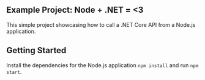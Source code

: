## Example Project: Node + .NET = <3

This simple project showcasing how to call a .NET Core API from a Node.js
application.

## Getting Started

Install the dependencies for the Node.js application `npm install` and run
`npm start`.
